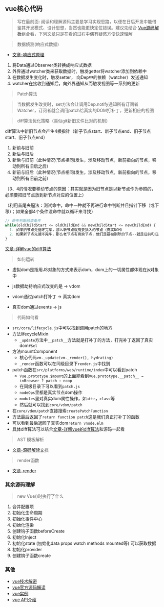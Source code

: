 <!--
 * @Author: your name
 * @Date: 2021-03-10 20:29:58
 * @LastEditTime: 2021-03-14 21:20:44
 * @LastEditors: Please set LastEditors
 * @Description: In User Settings Edit
 * @FilePath: \knowTech\Vue-PARK\VUE核心\vue核心代码解析\README.md
-->


## vue核心代码

> 写在最前面: 阅读和理解源码主要是学习实现思路，以便在日后开发中能借鉴其开发模式、设计思想，当然也能更快定位错误。建议先结合 [Vue源码解析](https://vue-js.com/learn-vue/reactive/#_1-%E5%89%8D%E8%A8%80)组合看，下列文章只是在看的过程中偶有疑惑方便快速理解

> 数据侦测(响应式数据)
- [文章-响应式原理](https://blog.csdn.net/qq_30868289/article/details/106690837)

1. 将Data通过Observer类转换成响应式数据
2. 外界通过watcher类来获取数据时，触发getter将watcher添加到依赖中
3. 在数据发生变化时，触发setter， 向Dep中的依赖（watcher）发送通知
4. watcher在接收到通知后，向外界通知从而触发视图等一系列的更新


> Patch算法

> 当数据发生改变时，set方法会让调用Dep.notify通知所有订阅者Watcher，订阅者就会调用patch给真实的DOM打补丁，更新相应的视图

> diff算法优化策略（类似git新旧文件比对的机制）

diff算法中新旧节点会产生4根指针（新子节点start、新子节点end、旧子节点start、旧子节点end）

1. 新前与旧前
2. 新后与旧后
3. 新后与旧前（此种情况(节点相同)发生，涉及移动节点，新前指向的节点，移动到所有旧后之后）
4. 新前与旧后（此种情况(节点相同)发生，涉及移动节点，新前指向的节点，移动到所有旧前之前）

（3、4的情况要移动节点的原因：其实就是因为旧节点是以新节点作为参照的，必须要把旧节点放到新节点对应的位置上）

（利用首尾夹逼法：测试命中，命中一种就不再进行命中判断并且指针下移（或下移）；如果全部4个条件没命中就以循环来寻找）

```js
// 命中判断结束条件
while(oldChildStart <= oldChildEnd && newChildStart <= newChildEnd) { 
  1. 如果旧节点先循环完毕，那么新节点就有要插入的节点（真实DOM）
  2. 如果新节点先循环完毕，那么老节点有剩余节点，他们是要被删除的节点--就是旧前和旧后之间的节点（真实DOM）
}
```

[文章-详解vue的diff算法](https://www.cnblogs.com/wind-lanyan/p/9061684.html)

> 如何运转

* 虚拟dom是指用JS对象的方式来表示dom，dom上的一切属性都体现在js对象中 

* js数据劫持响应式改变的是 -> vdom
* vdom通过patch打补丁 -> 真实dom
* 真实dom通过events -> js

> 代码如何看

* `src/core/lifecycle.js`中可以找到调用patch的地方
* 方法lifecycleMixin
  * `_update`方法中`__patch__`方法就是打补丁的方法，打完补丁返回了真实dom`#$el`
* 方法mountComponent
  * 核心代码`vm._update(vm._render(), hydrating)`
  * `_render`函数可以在同级目录下`render.js`中找到
* patch函数在`src/platforms/web/runtime/index`中可以看到patch
  * `Vue.prototype.$mount`的上面能看到`Vue.prototype.__patch__ = inBrowser ? patch : noop`
  * 在同级目录下可以看到`patch.js`
  * `nodeOps`里都是真实节点dom操作
  * `modules`里对真实dom属性操作，如`attr`，`class`等
  * 然后就可以找到`core/vdom/patch`
* 在`core/vdom/patch`直接搜索`createPatchFunction`
 * 方法最后返回了`return function patch`这是我们真正打补丁的函数
 * 可以看到最后返回了真实dom`return vnode.elm`
 * 具体diff算法可以结合[文章-详解vue的diff算法](https://www.cnblogs.com/wind-lanyan/p/9061684.html)和源码一起看


> AST 模板解析
- [文章-源码解读文档](https://blog.csdn.net/qq_36259513/article/details/103794779)

> render函数
- [文章-render](https://www.zhihu.com/question/406354817)


### 其余源码理解

> new Vue()时执行了什么

1. 合并配置项
2. 初始化生命周期
3. 初始化事件中心
4. 初始化渲染
5. 创建钩子函数beforeCreate 
6. 初始化Inject
7. 初始化state (初始化data props watch methods mounted等) 可以获取数据
8. 初始化provider
9. 创建钩子函数create

### 其他
 - [vue技术解密](https://ustbhuangyi.github.io/vue-analysis/v2/reactive/getters.html#%E8%BF%87%E7%A8%8B%E5%88%86%E6%9E%90)
 - [vue官方源码解读](https://vue-js.com/learn-vue/virtualDOM/patch.html#_2-patch) 
 - [vue实例](https://cn.vuejs.org/v2/guide/instance.html) 
 - [vue API介绍](https://cn.vuejs.org/v2/guide/syntax.html) 

















